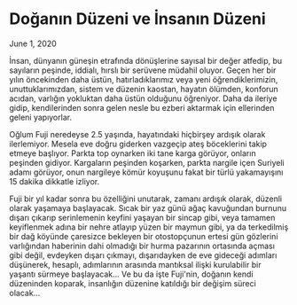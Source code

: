 # Doğanın Düzeni ve İnsanın Düzeni

June 1, 2020

İnsan, dünyanın güneşin etrafında dönüşlerine sayısal bir değer atfedip, bu sayıların peşinde, iddialı, hırslı bir serüvene müdahil oluyor. Geçen her bir yılın öncekinden daha üstün, hatırladıklarımız veya yeni öğrendiklerimizin, unuttuklarımızdan, sistem ve düzenin kaostan, hayatın ölümden, konforun acıdan, varlığın yokluktan daha üstün olduğunu öğreniyor. Daha da ileriye gidip, kendilerinden sonra gelen nesle bu ezberi aktarmak için ellerinden geleni yapıyorlar.

Oğlum Fuji neredeyse 2.5 yaşında, hayatındaki hiçbirşey ardışık olarak ilerlemiyor. Mesela eve doğru giderken vazgeçip ateş böceklerini takip etmeye başlıyor. Parkta top oynarken iki tane karga görüyor, onların peşinden gidiyor. Kargaların peşinden koşarken, parkta nargile içen Suriyeli adamı görüyor, onun nargileye kömür koyuşunu fakat bir türlü yakamayışını 15 dakika dikkatle izliyor.

Fuji bir yıl kadar sonra bu özelliğini unutarak, zamanı ardışık olarak, düzenli olarak yaşamaya başlayacak. Sıcak bir yaz günü ağaç kavuğundan burnunu dışarı çıkarıp serinlemenin keyfini yaşayan bir sincap gibi, veya tamamen keyiflenmek adına bir nehre atlayıp yüzen bir maymun gibi, ya da terkedilmiş bir dağ köyünde çaresizce bekleyen bir otostopçunun ertesi gün gözlerini varlığından haberinin dahi olmadığı bir hurma pazarının ortasında açması gibi değil, evdeyken dışarı çıkmayı, dışarıdayken de eve gideceği adımları düşünerek, hesaplı, adımlarının arasında mantıksal ilişki kurulabilir bir yaşantı sürmeye başlayacak... Ve bu da işte Fuji'nin, doğanın kendi düzeninden koparak, insanlığın düzenine katıldığı bir değişim süreci olacak...

